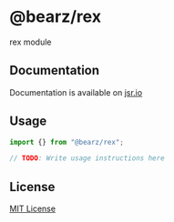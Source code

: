 # @bearz/rex

rex module

## Documentation

Documentation is available on [jsr.io](https://jsr.io/@bearz/rex/doc)

## Usage
```typescript
import {} from "@bearz/rex";

// TODO: Write usage instructions here
```

## License

[MIT License](./LICENSE.md)